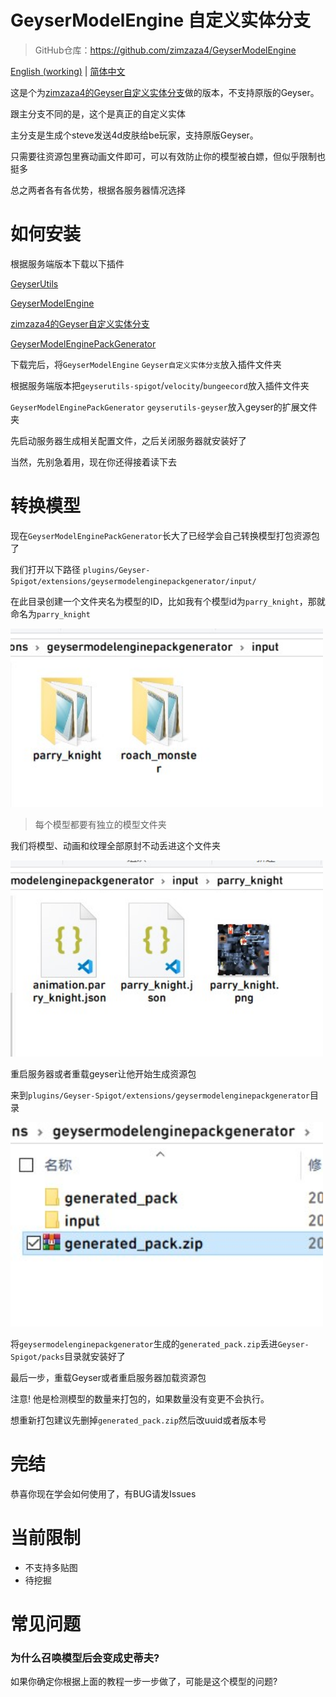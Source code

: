 # GeyserModelEngine 自定义实体分支

> GitHub仓库：https://github.com/zimzaza4/GeyserModelEngine

[English (working)](README_EN.md) | [简体中文](README.md)

这是个为[zimzaza4的Geyser自定义实体分支](https://github.com/zimzaza4/Geyser)做的版本，不支持原版的Geyser。

跟主分支不同的是，这个是真正的自定义实体

主分支是生成个steve发送4d皮肤给be玩家，支持原版Geyser。

只需要往资源包里赛动画文件即可，可以有效防止你的模型被白嫖，但似乎限制也挺多

总之两者各有各优势，根据各服务器情况选择

# 如何安装

根据服务端版本下载以下插件

[GeyserUtils](https://github.com/zimzaza4/GeyserUtils)

[GeyserModelEngine](https://github.com/zimzaza4/GeyserModelEngine)

[zimzaza4的Geyser自定义实体分支](https://github.com/zimzaza4/Geyser)

[GeyserModelEnginePackGenerator](https://github.com/zimzaza4/GeyserModelEnginePackGenerator)

下载完后，将`GeyserModelEngine` `Geyser自定义实体分支`放入插件文件夹

根据服务端版本把`geyserutils-spigot`/`velocity`/`bungeecord`放入插件文件夹

`GeyserModelEnginePackGenerator` `geyserutils-geyser`放入geyser的扩展文件夹

先启动服务器生成相关配置文件，之后关闭服务器就安装好了

当然，先别急着用，现在你还得接着读下去

# 转换模型

现在`GeyserModelEnginePackGenerator`长大了已经学会自己转换模型打包资源包了

我们打开以下路径 `plugins/Geyser-Spigot/extensions/geysermodelenginepackgenerator/input/`

在此目录创建一个文件夹名为模型的ID，比如我有个模型id为`parry_knight`，那就命名为`parry_knight`

<img src="docsimg/example.jpg" width="500">

> 每个模型都要有独立的模型文件夹

我们将模型、动画和纹理全部原封不动丢进这个文件夹

<img src="docsimg/example1.jpg" width="500">

重启服务器或者重载geyser让他开始生成资源包

来到`plugins/Geyser-Spigot/extensions/geysermodelenginepackgenerator`目录

<img src="docsimg/example2.jpg" width="500">

将`geysermodelenginepackgenerator`生成的`generated_pack.zip`丢进`Geyser-Spigot/packs`目录就安装好了

最后一步，重载Geyser或者重启服务器加载资源包

注意! 他是检测模型的数量来打包的，如果数量没有变更不会执行。

想重新打包建议先删掉`generated_pack.zip`然后改uuid或者版本号

# 完结

恭喜你现在学会如何使用了，有BUG请发Issues

# 当前限制

* 不支持多贴图
* 待挖掘

# 常见问题

### 为什么召唤模型后会变成史蒂夫?

如果你确定你根据上面的教程一步一步做了，可能是这个模型的问题?

